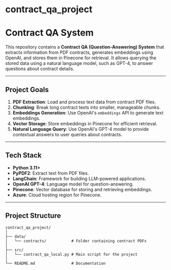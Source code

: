 # contract_qa_project

# Contract QA System

This repository contains a **Contract QA (Question-Answering) System** that extracts information from PDF contracts, generates embeddings using OpenAI, and stores them in Pinecone for retrieval. It allows querying the stored data using a natural language model, such as GPT-4, to answer questions about contract details.

---

## Project Goals

1. **PDF Extraction**: Load and process text data from contract PDF files.
2. **Chunking**: Break long contract texts into smaller, manageable chunks.
3. **Embeddings Generation**: Use OpenAI's `embeddings` API to generate text embeddings.
4. **Vector Storage**: Store embeddings in Pinecone for efficient retrieval.
5. **Natural Language Query**: Use OpenAI's GPT-4 model to provide contextual answers to user queries about contracts.

---

## Tech Stack

- **Python 3.11+**
- **PyPDF2**: Extract text from PDF files.
- **LangChain**: Framework for building LLM-powered applications.
- **OpenAI GPT-4**: Language model for question-answering.
- **Pinecone**: Vector database for storing and retrieving embeddings.
- **Azure**: Cloud hosting region for Pinecone.

---

## Project Structure

```plaintext
contract_qa_project/
│
├── data/
│   └── contracts/           # Folder containing contract PDFs
│
├── src/
│   └── contract_qa_local.py # Main script for the project
│
└── README.md                # Documentation
